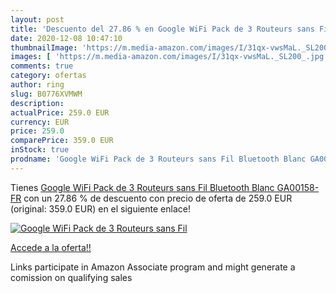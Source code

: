 ```yaml
---
layout: post
title: 'Descuento del 27.86 % en Google WiFi Pack de 3 Routeurs sans Fil '
date: 2020-12-08 10:47:10
thumbnailImage: 'https://m.media-amazon.com/images/I/31qx-vwsMaL._SL200_.jpg'
images: [ 'https://m.media-amazon.com/images/I/31qx-vwsMaL._SL200_.jpg' ]
comments: true
category: ofertas
author: ring
slug: B0776XVMWM
description:
actualPrice: 259.0 EUR
currency: EUR
price: 259.0
comparePrice: 359.0 EUR
inStock: true
prodname: 'Google WiFi Pack de 3 Routeurs sans Fil Bluetooth Blanc GA00158-FR'
---
```


Tienes [Google WiFi Pack de 3 Routeurs sans Fil Bluetooth Blanc GA00158-FR](https://www.amazon.fr/dp/B0776XVMWM/?tag=tolees0d-21) con un 27.86 % de descuento con precio de oferta de 259.0 EUR (original: 359.0 EUR) en el siguiente enlace!

[![Google WiFi Pack de 3 Routeurs sans Fil ](https://m.media-amazon.com/images/I/31qx-vwsMaL._SL200_.jpg)](https://www.amazon.fr/dp/B0776XVMWM/?tag=tolees0d-21)

[Accede a la oferta!!](https://www.amazon.fr/dp/B0776XVMWM/?tag=tolees0d-21)

Links participate in Amazon Associate program and might generate a comission on qualifying sales


